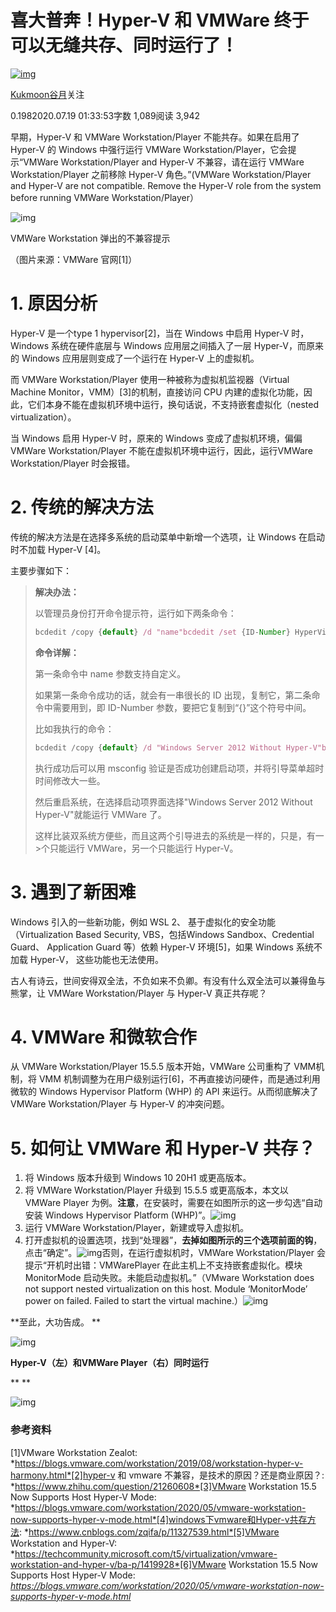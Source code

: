 # 喜大普奔！Hyper-V 和 VMWare 终于可以无缝共存、同时运行了！

[![img](https://upload.jianshu.io/users/upload_avatars/38158/0c9d661bc816?imageMogr2/auto-orient/strip|imageView2/1/w/96/h/96/format/webp)](https://www.jianshu.com/u/39136033a03c)

[Kukmoon谷月](https://www.jianshu.com/u/39136033a03c)关注

0.1982020.07.19 01:33:53字数 1,089阅读 3,942



早期，Hyper-V 和 VMWare Workstation/Player 不能共存。如果在启用了 Hyper-V 的 Windows 中强行运行 VMWare Workstation/Player，它会提示“VMWare Workstation/Player and Hyper-V 不兼容，请在运行 VMWare Workstation/Player 之前移除 Hyper-V 角色。”(VMWare Workstation/Player and Hyper-V are not compatible. Remove the Hyper-V role from the system before running VMWare Workstation/Player）

![img](https://upload-images.jianshu.io/upload_images/38158-d17a57f7f59b86b4?imageMogr2/auto-orient/strip|imageView2/2/w/322/format/webp)

VMWare Workstation 弹出的不兼容提示

（图片来源：VMWare 官网[1]）

# 1. 原因分析

Hyper-V 是一个type 1 hypervisor[2]，当在 Windows 中启用 Hyper-V 时，Windows 系统在硬件底层与 Windows 应用层之间插入了一层 Hyper-V，而原来的 Windows 应用层则变成了一个运行在 Hyper-V 上的虚拟机。

而 VMWare Workstation/Player 使用一种被称为虚拟机监视器（Virtual Machine Monitor，VMM）[3]的机制，直接访问 CPU 内建的虚拟化功能，因此，它们本身不能在虚拟机环境中运行，换句话说，不支持嵌套虚拟化（nested virtualization）。

当 Windows 启用 Hyper-V 时，原来的 Windows 变成了虚拟机环境，偏偏 VMWare Workstation/Player 不能在虚拟机环境中运行，因此，运行VMWare Workstation/Player 时会报错。

# 2. 传统的解决方法

传统的解决方法是在选择多系统的启动菜单中新增一个选项，让 Windows 在启动时不加载 Hyper-V [4]。

主要步骤如下：

> **解决办法：**
>
> 以管理员身份打开命令提示符，运行如下两条命令：
>
> 
>
> ```jsx
> bcdedit /copy {default} /d "name"bcdedit /set {ID-Number} HyperVisorLaunchType OFF
> ```
>
> **命令详解：**
>
> 第一条命令中 name 参数支持自定义。
>
> 如果第一条命令成功的话，就会有一串很长的 ID 出现，复制它，第二条命令中需要用到，即 ID-Number 参数，要把它复制到“{}”这个符号中间。
>
> 比如我执行的命令：
>
> 
>
> ```jsx
> bcdedit /copy {default} /d "Windows Server 2012 Without Hyper-V"bcdedit /set {ce54aea7-ad33-11e9-9022-f8edf66e1542} HyperVisorLaunchType OFF
> ```
>
> 执行成功后可以用 msconfig 验证是否成功创建启动项，并将引导菜单超时时间修改大一些。
>
> 然后重启系统，在选择启动项界面选择"Windows Server 2012 Without Hyper-V"就能运行 VMWare 了。
>
> 这样比装双系统方便些，而且这两个引导进去的系统是一样的，只是，有一>个只能运行 VMWare，另一个只能运行 Hyper-V。

# 3. 遇到了新困难

Windows 引入的一些新功能，例如 WSL 2、 基于虚拟化的安全功能（Virtualization Based Security, VBS，包括Windows Sandbox、Credential Guard、 Application Guard 等）依赖 Hyper-V 环境[5]，如果 Windows 系统不加载 Hyper-V， 这些功能也无法使用。

古人有诗云，世间安得双全法，不负如来不负卿。有没有什么双全法可以兼得鱼与熊掌，让 VMWare Workstation/Player 与 Hyper-V 真正共存呢？

# 4. VMWare 和微软合作

从 VMWare Workstation/Player 15.5.5 版本开始，VMWare 公司重构了 VMM机制，将 VMM 机制调整为在用户级别运行[6]，不再直接访问硬件，而是通过利用微软的 Windows Hypervisor Platform (WHP) 的 API 来运行。从而彻底解决了 VMWare Workstation/Player 与 Hyper-V 的冲突问题。

# 5. 如何让 VMWare 和 Hyper-V 共存？

1. 将 Windows 版本升级到 Windows 10 20H1 或更高版本。
2. 将 VMWare Workstation/Player 升级到 15.5.5 或更高版本，本文以 VMWare Player 为例。**注意**，在安装时，需要在如图所示的这一步勾选“自动安装 Windows Hypervisor Platform (WHP)”。![img](https://upload-images.jianshu.io/upload_images/38158-927ac6bb9df67baa)
3. 运行 VMWare Workstation/Player，新建或导入虚拟机。
4. 打开虚拟机的设置选项，找到“处理器”，**去掉如图所示的三个选项前面的钩**，点击“确定”。![img](https://upload-images.jianshu.io/upload_images/38158-f4d6a61af74c46da)否则，在运行虚拟机时，VMWare Workstation/Player 会提示“开机时出错：VMWarePlayer 在此主机上不支持嵌套虚拟化。模块 MonitorMode 启动失败。未能启动虚拟机。”（VMware Workstation does not support nested virtualization on this host. Module ‘MonitorMode’ power on failed. Failed to start the virtual machine.）![img](https://upload-images.jianshu.io/upload_images/38158-e25abf0d14d617e1)

**至此，大功告成。
**

![img](https://upload-images.jianshu.io/upload_images/38158-65f7aeca6fa1f3c5)

**Hyper-V（左）和VMWare Player（右）同时运行**

**
**

![img](https://upload-images.jianshu.io/upload_images/38158-0e147d534d93191d)



### 参考资料

[1]VMware Workstation Zealot: *https://blogs.vmware.com/workstation/2019/08/workstation-hyper-v-harmony.html*[2]hyper-v 和 vmware 不兼容，是技术的原因？还是商业原因？: *https://www.zhihu.com/question/21260608*[3]VMware Workstation 15.5 Now Supports Host Hyper-V Mode: *https://blogs.vmware.com/workstation/2020/05/vmware-workstation-now-supports-hyper-v-mode.html*[4]windows下vmware和Hyper-v共存方法: *https://www.cnblogs.com/zqifa/p/11327539.html*[5]VMware Workstation and Hyper-V: *https://techcommunity.microsoft.com/t5/virtualization/vmware-workstation-and-hyper-v/ba-p/1419928*[6]VMware Workstation 15.5 Now Supports Host Hyper-V Mode: *https://blogs.vmware.com/workstation/2020/05/vmware-workstation-now-supports-hyper-v-mode.html*
